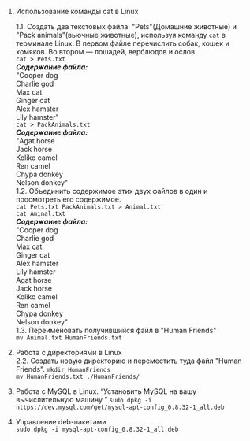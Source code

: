 1. Использование команды cat в Linux

    1.1. Создать два текстовых файла: "Pets"(Домашние животные) и "Pack animals"(вьючные животные), используя команду `cat` в терминале Linux. В первом файле перечислить собак, кошек и хомяков. Во втором — лошадей, верблюдов и ослов.\
   `cat > Pets.txt`\
   ___Содержание файла:___\
   "Cooper dog\
   Charlie god\
   Max cat\
   Ginger cat\
   Alex hamster\
   Lily hamster"\
   `cat > PackAnimals.txt`\
   ___Содержание файла:___\
   "Agat horse\
   Jack horse\
   Koliko camel\
   Ren camel\
   Chypa donkey\
   Nelson donkey"\
   1.2. Объединить содержимое этих двух файлов в один и просмотреть его содержимое.\
   `cat Pets.txt PackAnimals.txt > Animal.txt`\
   `cat Aminal.txt`\
   ___Содержание файла:___\
   "Cooper dog\
   Charlie god\
   Max cat\
   Ginger cat\
   Alex hamster\
   Lily hamster\
   Agat horse\
   Jack horse\
   Koliko camel\
   Ren camel\
   Chypa donkey\
   Nelson donkey"\
   1.3. Переименовать получившийся файл в "Human Friends"  
   `mv Animal.txt HumanFriends.txt`

2. Работа с директориями в Linux  
   2.2. Создать новую директорию и переместить туда файл "Human Friends".
   `mkdir HumanFriends`\
   `mv HumanFriends.txt ./HumanFriends/`
3. Работа с MySQL в Linux. “Установить MySQL на вашу вычислительную машину ” 
   `sudo dpkg -i https://dev.mysql.com/get/mysql-apt-config_0.8.32-1_all.deb` 
4. Управление deb-пакетами  
   `sudo dpkg -i mysql-apt-config_0.8.32-1_all.deb`